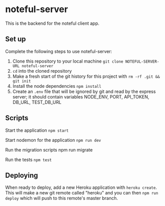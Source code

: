 # noteful-server

This is the backend for the noteful client app.

## Set up

Complete the following steps to use noteful-server:

1. Clone this repository to your local machine `git clone NOTEFUL-SERVER-URL noteful-server`
2. `cd` into the cloned repository
3. Make a fresh start of the git history for this project with `rm -rf .git && git init`
4. Install the node dependencies `npm install`
5. Create an `.env` file that will be ignored by git and read by the express server; it should contain variables NODE_ENV, PORT, API_TOKEN, DB_URL, TEST_DB_URL

## Scripts

Start the application `npm start`

Start nodemon for the application `npm run dev`

Run the migration scripts npm run migrate

Run the tests `npm test`

## Deploying

When ready to deploy, add a new Heroku application with `heroku create`. This will make a new git remote called "heroku" and you can then `npm run deploy` which will push to this remote's master branch.